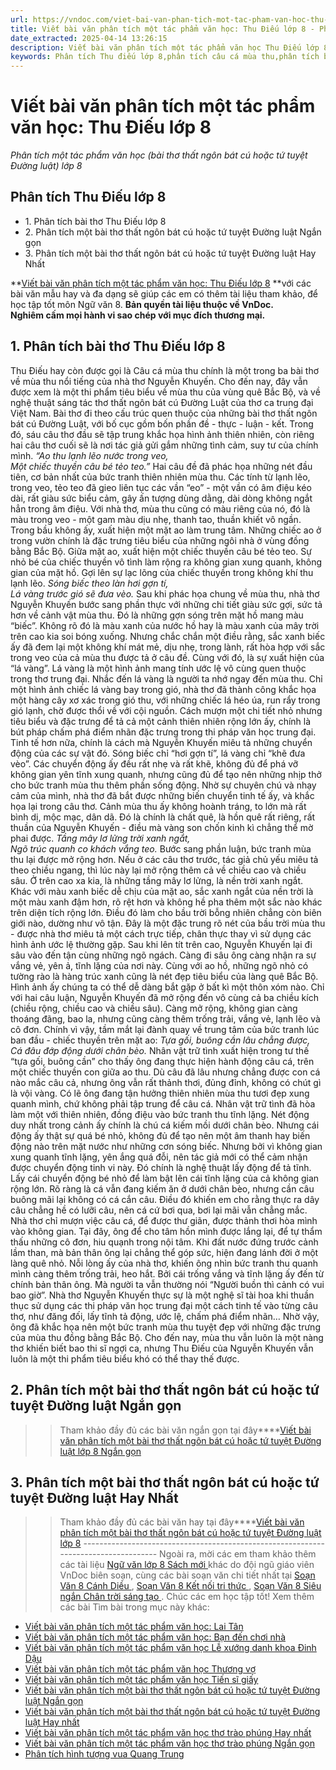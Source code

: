 ```yaml
---
url: https://vndoc.com/viet-bai-van-phan-tich-mot-tac-pham-van-hoc-thu-dieu-lop-8-306097
title: Viết bài văn phân tích một tác phẩm văn học: Thu Điếu lớp 8 - Phân tích một tác phẩm văn học (bài thơ thất ngôn bát cú hoặc tứ tuyệt Đường luật) lớp 8 - VnDoc.com
date_extracted: 2025-04-14 13:26:15
description: Viết bài văn phân tích một tác phẩm văn học Thu Điếu lớp 8 được biên soạn nhằm giúp các em HS đạt kết quả tốt trong quá trình làm bài tập và học tập môn Ngữ văn lớp 8.
keywords: Phân tích Thu điếu lớp 8,phân tích câu cá mùa thu,phân tích bài thơ thu điếu lớp 8,viết bài văn phân tích thu điếu,viết bài văn phân tích bài thơ thu điếu,Viết bài văn phân tích một tác phẩm văn học Thu Điếu lớp 8,thu điếu lớp 8,Viết bài văn Phân tích một tác phẩm văn học lớp 8,Viết bài văn phân tích một bài thơ thất ngôn bát cú hoặc tứ tuyệt Đường luật,phân tích một bài thơ thất ngôn bát cú hoặc tứ tuyệt Đường luật,Phân tích một tác phẩm văn học bài thơ,Phân tích một tác phẩm văn học lớp 8
---
```


# Viết bài văn phân tích một tác phẩm văn học: Thu Điếu lớp 8
 _Phân tích một tác phẩm văn học \(bài thơ thất ngôn bát cú hoặc tứ tuyệt Đường luật\) lớp 8_
## **Phân tích Thu Điếu lớp 8**
  * 1\. Phân tích bài thơ Thu Điếu lớp 8
  * 2\. Phân tích một bài thơ thất ngôn bát cú hoặc tứ tuyệt Đường luật Ngắn gọn
  * 3\. Phân tích một bài thơ thất ngôn bát cú hoặc tứ tuyệt Đường luật Hay Nhất

**[Viết bài văn phân tích một tác phẩm văn học: Thu Điếu lớp 8](<https://vndoc.com/viet-bai-van-phan-tich-mot-tac-pham-van-hoc-thu-dieu-lop-8-306097>) **với các bài văn mẫu hay và đa dạng sẽ giúp các em có thêm tài liệu tham khảo, để học tập tốt môn Ngữ văn 8.
**Bản quyền tài liệu thuộc về VnDoc.  
Nghiêm cấm mọi hành vi sao chép với mục đích thương mại.**
## **1\. Phân tích bài thơ Thu Điếu lớp 8**
Thu Điếu hay còn được gọi là Câu cá mùa thu chính là một trong ba bài thơ về mùa thu nổi tiếng của nhà thơ Nguyễn Khuyến. Cho đến nay, đây vẫn được xem là một thi phẩm tiêu biểu về mùa thu của vùng quê Bắc Bộ, và về nghệ thuật sáng tác thơ thất ngôn bát cú Đường Luật của thơ ca trung đại Việt Nam.
Bài thơ đi theo cấu trúc quen thuộc của những bài thơ thất ngôn bát cú Đường Luật, với bố cục gồm bốn phần đề - thực - luận - kết. Trong đó, sáu câu thơ đầu sẽ tập trung khắc họa hình ảnh thiên nhiên, còn riêng hai câu thơ cuối sẽ là nơi tác giả gửi gắm những tình cảm, suy tư của chính mình.
_“Ao thu lạnh lẽo nước trong veo,_  
_Một chiếc thuyền câu bé tẻo teo.”_
Hai câu đề đã phác họa những nét đầu tiên, cơ bản nhất của bức tranh thiên nhiên mùa thu. Các tính từ lạnh lẽo, trong veo, tẻo teo đã gieo liên tục các vần “eo” - một vần có âm điệu kéo dài, rất giàu sức biểu cảm, gây ấn tượng dùng dằng, dài dòng không ngắt hẳn trong âm điệu. Với nhà thơ, mùa thu cũng có màu riêng của nó, đó là màu trong veo - một gam màu dịu nhẹ, thanh tao, thuần khiết vô ngần. Trong bầu không ấy, xuất hiện một mặt ao làm trung tâm. Những chiếc ao ở trong vườn chính là đặc trưng tiêu biểu của những ngôi nhà ở vùng đồng bằng Bắc Bộ. Giữa mặt ao, xuất hiện một chiếc thuyền câu bé tẻo teo. Sự nhỏ bé của chiếc thuyền vô tình làm rộng ra không gian xung quanh, không gian của mặt hồ. Gợi lên sự lạc lõng của chiếc thuyền trong không khí thu lạnh lẽo.
_Sóng biếc theo làn hơi gợn tí,_  
_Lá vàng trước gió sẽ đưa vèo._
Sau khi phác họa chung về mùa thu, nhà thơ Nguyễn Khuyến bước sang phần thực với những chi tiết giàu sức gợi, sức tả hơn về cảnh vật mùa thu. Đó là những gợn sóng trên mặt hồ mang màu “biếc”. Không rõ đó là màu xanh của nước hồ hay là màu xanh của mây trời trên cao kia soi bóng xuống. Nhưng chắc chắn một điều rằng, sắc xanh biếc ấy đã đem lại một không khí mát mẻ, dịu nhẹ, trong lành, rất hòa hợp với sắc trong veo của cả mùa thu được tả ở câu đề. Cùng với đó, là sự xuất hiện của “lá vàng”. Lá vàng là một hình ảnh mang tính ước lệ vô cùng quen thuộc trong thơ trung đại. Nhắc đến lá vàng là người ta nhớ ngay đến mùa thu. Chỉ một hình ảnh chiếc lá vàng bay trong gió, nhà thơ đã thành công khắc họa một hàng cây xơ xác trong gió thu, với những chiếc lá héo úa, run rẩy trong gió lạnh, chờ được thổi về với cội nguồn. Cách mượn một chi tiết nhỏ nhưng tiêu biểu và đặc trưng để tả cả một cảnh thiên nhiên rộng lớn ấy, chính là bút pháp chấm phá điểm nhãn đặc trưng trong thi pháp văn học trung đại. Tinh tế hơn nữa, chính là cách mà Nguyễn Khuyến miêu tả những chuyển động của các sự vật đó. Sóng biếc chỉ “hơi gợn tí”, lá vàng chỉ “khẽ đưa vèo”. Các chuyển động ấy đều rất nhẹ và rất khẽ, không đủ để phá vỡ không gian yên tĩnh xung quanh, nhưng cũng đủ để tạo nên những nhịp thở cho bức tranh mùa thu thêm phần sống động. Nhờ sự chuyên chú và nhạy cảm của mình, nhà thơ đã bắt được những biến chuyển tinh tế ấy, và khắc họa lại trong câu thơ. Cảnh mùa thu ấy không hoành tráng, to lớn mà rất bình dị, mộc mạc, dân dã. Đó là chính là chất quê, là hồn quê rất riêng, rất thuần của Nguyễn Khuyến - điều mà vàng son chốn kinh kì chẳng thể mờ phai được.
_Tầng mây lơ lửng trời xanh ngắt,_  
_Ngõ trúc quanh co khách vắng teo._
Bước sang phần luận, bức tranh mùa thu lại được mở rộng hơn. Nếu ở các câu thơ trước, tác giả chủ yếu miêu tả theo chiều ngang, thì lúc này lại mở rộng thêm cả về chiều cao và chiều sâu. Ở trên cao xa kia, là những tầng mây lơ lửng, là nền trời xanh ngắt. Khác với màu xanh biếc dễ chịu của mặt ao, sắc xanh ngắt của nền trời là một màu xanh đậm hơn, rõ rệt hơn và không hề pha thêm một sắc nào khác trên diện tích rộng lớn. Điều đó làm cho bầu trời bỗng nhiên chẳng còn biên giới nào, dường như vô tận. Đây là một đặc trung rõ nét của bầu trời mùa thu - được nhà thơ miêu tả một cách trực tiếp, chân thực thay vì sử dụng các hình ảnh ước lệ thường gặp. Sau khi lên tít trên cao, Nguyễn Khuyến lại đi sâu vào đến tận cùng những ngõ ngách. Càng đi sâu ông càng nhận ra sự vắng vẻ, yên ả, tĩnh lặng của nơi này. Cùng với ao hồ, những ngõ nhỏ có tường rào là hàng trúc xanh cũng là nét đẹp tiêu biểu của làng quê Bắc Bộ. Hình ảnh ấy chúng ta có thể dễ dàng bắt gặp ở bất kì một thôn xóm nào. Chỉ với hai câu luận, Nguyễn Khuyến đã mở rộng đến vô cùng cả ba chiều kích \(chiều rộng, chiều cao và chiều sâu\). Càng mở rộng, không gian càng thoáng đãng, bao la, nhưng cũng càng thêm trống trải, vắng vẻ, lạnh lẽo và cô đơn. Chính vì vậy, tầm mắt lại đành quay về trung tâm của bức tranh lúc ban đầu - chiếc thuyền trên mặt ao:
_Tựa gối, buông cần lâu chẳng được,_  
_Cá đâu đớp động dưới chân bèo._
Nhân vật trữ tình xuất hiện trong tư thế “tựa gối, buông cần” cho thấy ông đang thực hiện hành động câu cá, trên một chiếc thuyền con giữa ao thu. Dù câu đã lâu nhưng chẳng được con cá nào mắc câu cả, nhưng ông vẫn rất thảnh thơi, đủng đỉnh, không có chút gì là vội vàng. Có lẽ ông đang tận hưởng thiên nhiên mùa thu tươi đẹp xung quanh mình, chứ không phải tập trung để câu cá. Nhân vật trữ tình đã hòa làm một với thiên nhiên, đồng điệu vào bức tranh thu tĩnh lặng. Nét động duy nhất trong cảnh ấy chính là chú cá kiếm mồi dưới chân bèo. Nhưng cái động ấy thật sự quá bé nhỏ, không đủ để tạo nên một âm thanh hay biến động nào trên mặt nước như những cơn sóng biếc. Nhưng bởi vì không gian xung quanh tĩnh lặng, yên ắng quá đỗi, nên tác giả mới có thể cảm nhận được chuyển động tinh vi này. Đó chính là nghệ thuật lấy động để tả tĩnh. Lấy cái chuyển động bé nhỏ để làm bật lên cái tĩnh lặng của cả không gian rộng lớn. Rõ ràng là cá vẫn đang kiếm ăn ở dưới chân bèo, nhưng cần câu buông mãi lại không có cá cắn câu. Điều đó khiến em cho rằng thực ra dây câu chẳng hề có lưỡi câu, nên cá cứ bơi qua, bơi lại mãi vẫn chẳng mắc. Nhà thơ chỉ mượn việc câu cá, để được thư giãn, được thảnh thơi hòa mình vào không gian. Tại đây, ông để cho tâm hồn mình được lắng lại, để tự thẩm thấu những cô đơn, hiu quạnh trong nội tâm. Khi đất nước đứng trước cảnh lầm than, mà bản thân ông lại chẳng thể góp sức, hiện đang lánh đời ở một làng quê nhỏ. Nỗi lòng ấy của nhà thơ, khiến ông nhìn bức tranh thu quanh mình càng thêm trống trải, heo hắt. Bởi cái trống vắng và tĩnh lặng ấy đến từ chính bản thân ông. Mà người ta vẫn thường nói “Người buồn thì cảnh có vui bao giờ”.
Nhà thơ Nguyễn Khuyến thực sự là một nghệ sĩ tài hoa khi thuần thục sử dụng các thi pháp văn học trung đại một cách tinh tế vào từng câu thơ, như đăng đối, lấy tĩnh tả động, ước lệ, chấm phá điểm nhãn… Nhờ vậy, ông đã khắc họa nên một bức tranh mùa thu tuyệt đẹp với những đặc trưng của mùa thu đồng bằng Bắc Bộ. Cho đến nay, mùa thu vẫn luôn là một nàng thơ khiến biết bao thi sĩ ngợi ca, nhưng Thu Điếu của Nguyễn Khuyến vẫn luôn là một thi phẩm tiêu biểu khó có thể thay thế được.
## **2\. Phân tích một bài thơ thất ngôn bát cú hoặc tứ tuyệt Đường luật Ngắn gọn**
>> Tham khảo đầy đủ các bài văn ngắn gọn tại đây****[Viết bài văn phân tích một bài thơ thất ngôn bát cú hoặc tứ tuyệt Đường luật lớp 8 Ngắn gọn](<https://vndoc.com/phan-tich-mot-tac-pham-van-hoc-bai-tho-ngan-gon-lop-8-306091>)
## **3\. Phân tích một bài thơ thất ngôn bát cú hoặc tứ tuyệt Đường luật Hay Nhất**
>> Tham khảo đầy đủ các bài văn hay tại đây****[Viết bài văn phân tích một bài thơ thất ngôn bát cú hoặc tứ tuyệt Đường luật lớp 8](<https://vndoc.com/phan-tich-mot-tac-pham-van-hoc-bai-tho-that-ngon-bat-cu-hoac-tu-tuyet-duong-luat-lop-8-306093>)
\------------------------------------------------------------------------------------
Ngoài ra, mời các em tham khảo thêm các tài liệu [ Ngữ văn lớp 8 Sách mới ](<https://vndoc.com/ngu-van-lop8>) khác do đội ngũ giáo viên VnDoc biên soạn, cùng các bài soạn văn chi tiết nhất tại [ Soạn Văn 8 Cánh Diều ](<https://vndoc.com/ngu-van-8-canh-dieu>) , [ Soạn Văn 8 Kết nối tri thức ](<https://vndoc.com/ngu-van-8-ket-noi-tri-thuc>) , [ Soạn Văn 8 Siêu ngắn Chân trời sáng tạo ](<https://vndoc.com/soan-van-8-sieu-ngan>) . Chúc các em học tập tốt\!
Xem thêm các bài Tìm bài trong mục này khác:
  * [Viết bài văn phân tích một tác phẩm văn học: Lai Tân](</viet-bai-van-phan-tich-mot-tac-pham-van-hoc-lai-tan-lop-8-309492>)
  * [Viết bài văn phân tích một tác phẩm văn học: Bạn đến chơi nhà](</phan-tich-bai-tho-ban-den-choi-nha-cua-nguyen-khuyen-127448>)
  * [Viết bài văn phân tích một tác phẩm văn học Lễ xướng danh khoa Đinh Dậu](</viet-bai-van-phan-tich-mot-tac-pham-van-hoc-le-xuong-danh-khoa-dinh-dau-lop-8-309493>)
  * [Viết bài văn phân tích một tác phẩm văn học Thương vợ](</viet-bai-van-phan-tich-mot-tac-pham-van-hoc-thuong-vo-lop-8-309496>)
  * [Viết bài văn phân tích một tác phẩm văn học Tiến sĩ giấy](</viet-bai-van-phan-tich-mot-tac-pham-van-hoc-tien-si-giay-lop-8-309497>)
  * [Viết bài văn phân tích một bài thơ thất ngôn bát cú hoặc tứ tuyệt Đường luật Ngắn gọn](</phan-tich-mot-tac-pham-van-hoc-bai-tho-ngan-gon-lop-8-306091>)
  * [Viết bài văn phân tích một bài thơ thất ngôn bát cú hoặc tứ tuyệt Đường luật Hay nhất](</phan-tich-mot-tac-pham-van-hoc-bai-tho-that-ngon-bat-cu-hoac-tu-tuyet-duong-luat-lop-8-306093>)
  * [Viết bài văn phân tích một tác phẩm văn học thơ trào phúng Hay nhất](</viet-bai-van-phan-tich-mot-tac-pham-van-hoc-tho-trao-phung-lop-8-309499>)
  * [Viết bài văn phân tích một tác phẩm văn học thơ trào phúng Ngắn gọn](</phan-tich-mot-tac-pham-van-hoc-tho-trao-phung-lop-8-ngan-gon-309501>)
  * [Phân tích hình tượng vua Quang Trung](</phan-tich-nhan-vat-quang-trung-trong-doan-trich-hoang-le-nhat-thong-chi-126614>)

